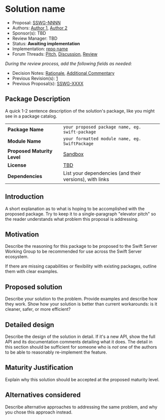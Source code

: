# Solution name

* Proposal: [SSWG-NNNN](NNNN-filename.md)
* Authors: [Author 1](https://github.com/swiftdev), [Author 2](https://github.com/swiftdev)
* Sponsor(s): TBD
* Review Manager: TBD
* Status: **Awaiting implementation**
* Implementation: [repo name](https://github.com/repo-url)
* Forum Threads: [Pitch](https://forums.swift.org/), [Discussion](https://forums.swift.org/), [Review](https://forums.swift.org/)

*During the review process, add the following fields as needed:*

* Decision Notes: [Rationale](https://forums.swift.org/), [Additional Commentary](https://forums.swift.org/)
* Previous Revision(s): [1](https://github.com/swift-server/sswg/blob/...commit-ID.../proposals/NNNN-filename.md)
* Previous Proposal(s): [SSWG-XXXX](XXXX-filename.md)

## Package Description
A quick 1-2 sentence description of the solution's package, like you might see in a package catalog.

|  |  |
|--|--|
| **Package Name** | `your proposed package name, eg. swift-package` |
| **Module Name** | `your formatted module name, eg. SwiftPackage` |
| **Proposed Maturity Level** | [Sandbox](https://github.com/swift-server/sswg/blob/master/process/incubation.md#process-diagram) |
| **License** | [TBD](https://choosealicense.com/) |
| **Dependencies** | List your dependencies (and their versions), with links |

## Introduction

A short explanation as to what is hoping to be accomplished with the proposed package. Try to keep it to a
single-paragraph "elevator pitch" so the reader understands what
problem this proposal is addressing.

## Motivation

Describe the reasoning for this package to be proposed to the Swift Server Working Group to be recommended for use across the Swift Server ecosystem.

If there are missing capabilities or flexibility with existing packages, outline them with clear examples.

## Proposed solution

Describe your solution to the problem. Provide examples and describe
how they work. Show how your solution is better than current
workarounds: is it cleaner, safer, or more efficient?

## Detailed design

Describe the design of the solution in detail. If it's a new API, show the full API and its documentation
comments detailing what it does. The detail in this section should be
sufficient for someone who is *not* one of the authors to be able to
reasonably re-implement the feature.

## Maturity Justification

Explain why this solution should be accepted at the proposed maturity level.

## Alternatives considered

Describe alternative approaches to addressing the same problem, and
why you chose this approach instead.
